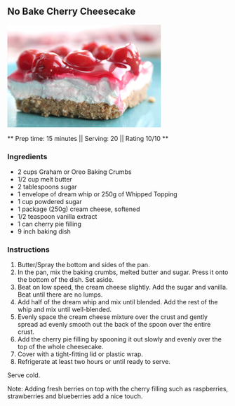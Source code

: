 ## No Bake Cherry Cheesecake

![Picture](../img/No_Bake_Cherry_Cheesecake.jpeg)

** Prep time: 15 minutes || Serving: 20 || Rating 10/10 **

### Ingredients

- 2 cups Graham or Oreo Baking Crumbs
- 1/2 cup melt butter
- 2 tablespoons sugar
- 1 envelope of dream whip or 250g of Whipped Topping
- 1 cup powdered sugar
- 1 package (250g) cream cheese, softened
- 1/2 teaspoon vanilla extract
- 1 can cherry pie filling
- 9 inch baking dish

### Instructions

1. Butter/Spray the bottom and sides of the pan. 
2. In the pan, mix the baking crumbs, melted butter and sugar. Press it onto the bottom of the dish. Set aside.
3. Beat on low speed, the cream cheese slightly. Add the sugar and vanilla. Beat until there are no lumps. 
4. Add half of the dream whip and mix until blended. Add the rest of the whip and mix until well-blended. 
5. Evenly space the cream cheese mixture over the crust and gently spread ad evenly smooth out the back of the spoon over the entire crust.
6. Add the cherry pie filling by spooning it out slowly and evenly over the top of the whole cheesecake.
7. Cover with a tight-fitting lid or plastic wrap.
8. Refrigerate at least two hours or until ready to serve.

Serve cold. 

Note: Adding fresh berries on top with the cherry filling such as raspberries, strawberries and blueberries add a nice touch.
